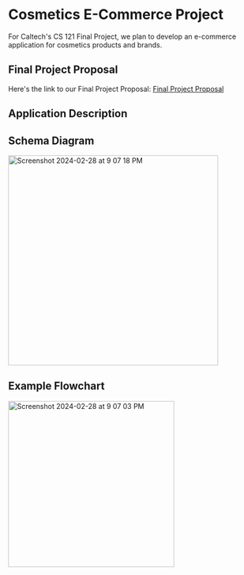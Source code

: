 # Cosmetics E-Commerce Project
For Caltech's CS 121 Final Project, we plan to develop an e-commerce application for cosmetics products and brands.

## Final Project Proposal
Here's the link to our Final Project Proposal: [Final Project Proposal](https://docs.google.com/document/d/1-SiWRTnO7FuUWw8p5J6z06Gr7R1Q0K7K66yuXgOf-pE/edit?usp=sharing)

## Application Description


## Schema Diagram
<img width="425" alt="Screenshot 2024-02-28 at 9 07 18 PM" src="https://github.com/subinkim/CS121FinalProject/assets/11864278/6dcf3e88-f3fe-4c82-b693-13426b56aba9">

## Example Flowchart
<img width="336" alt="Screenshot 2024-02-28 at 9 07 03 PM" src="https://github.com/subinkim/CS121FinalProject/assets/11864278/f41efc1f-c7ef-4900-8f22-bba2dedec841">
